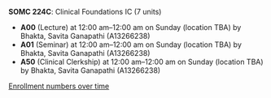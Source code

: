 **SOMC 224C**: Clinical Foundations IC (7 units)

- **A00** (Lecture) at 12:00 am–12:00 am on Sunday (location TBA) by Bhakta, Savita Ganapathi (A13266238)
- **A01** (Seminar) at 12:00 am–12:00 am on Sunday (location TBA) by Bhakta, Savita Ganapathi (A13266238)
- **A50** (Clinical Clerkship) at 12:00 am–12:00 am on Sunday (location TBA) by Bhakta, Savita Ganapathi (A13266238)

[Enrollment numbers over time](./SOMC224C.tsv)
